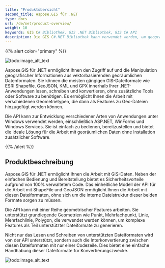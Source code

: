 ```yaml
---
title: "Produktübersicht"
second_title: Aspose.GIS für .NET
type: docs
url: /de/net/product-overview/
weight: 10
keywords: GIS C# Bibliothek, GIS .NET Bibliothek, GIS C# API
description: Die GIS C#.NET Bibliothek kann verwendet werden, um geografische Daten in vektorbasierenden georäumlichen Datenformaten abzurufen und zu bearbeiten. Die meisten gängigen GIS-Dateiformate wie ESRI Shapefile, GeoJSON, KML und GPX können innerhalb Ihrer .NET-Anwendungen gelesen, geschrieben und konvertiert werden, ohne dass zusätzliche Tools oder Software erforderlich sind. Grundlegende Geometrien wie Punkt, Mehrfachpunkt, Linie, Mehrfachlinie und Polygon werden von der API unterstützt und können verwendet werden, um komplexe Features in unterstützten Dateiformaten zu erstellen.
---
```


{{% alert color="primary" %}} 

![todo:image_alt_text](product-overview_1)

Aspose.GIS für .NET ermöglicht Ihnen den Zugriff auf und die Manipulation geografischer Informationen aus vektorbasierenden georäumlichen Datenformaten. Sie können die meisten gängigen GIS-Dateiformate wie ESRI Shapefile, GeoJSON, KML und GPX innerhalb Ihrer .NET-Anwendungen lesen, schreiben und konvertieren, ohne zusätzliche Tools oder Software zu benötigen. Es ermöglicht Ihnen die Arbeit mit verschiedenen Geometrietypen, die dann als Features zu Geo-Dateien hinzugefügt werden können. 

Die API kann zur Entwicklung verschiedener Arten von Anwendungen unter Windows verwendet werden, einschließlich ASP.NET, WinForms und Windows Services. Sie ist einfach zu bedienen, bereitzustellen und bietet die ideale Lösung für die Arbeit mit georäumlichen Daten ohne Installation zusätzlicher Software.

{{% /alert %}} 
## **Produktbeschreibung**
Aspose.GIS für .NET ermöglicht Ihnen die Arbeit mit GIS-Daten. Neben der einfachen Bedienung und Bereitstellung bietet es Sicherheitsvorteile aufgrund von 100% verwaltetem Code. Das einheitliche Modell der API für die Arbeit mit ShapeFile und GeoJSON ermöglicht Ihnen die Arbeit mit diesen Dateiformaten, ohne sich um die interne Dateistruktur dieser beiden Formate sorgen zu müssen.

Die API kann mit einer Reihe geometrischer Features arbeiten. Sie unterstützt grundlegende Geometrien wie Punkt, Mehrfachpunkt, Linie, Mehrfachlinie, Polygon, die verwendet werden können, um komplexe Features als Teil unterstützter Dateiformate zu generieren.

Nicht nur das Lesen und Schreiben von unterstützten Dateiformaten wird von der API unterstützt, sondern auch die Interkonvertierung zwischen diesen Dateiformaten mit nur einer Codezeile. Dies bietet eine einfache Handhabung dieser Dateiformate für Konvertierungszwecke.

![todo:image_alt_text](product-overview_2.png)
